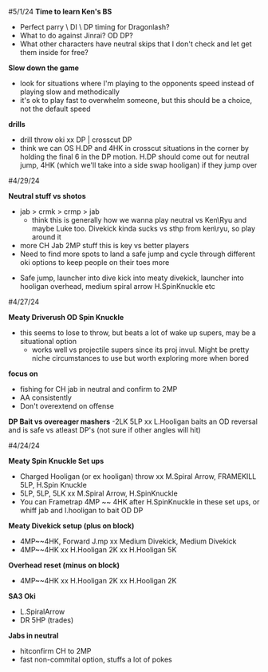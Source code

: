 #5/1/24
**Time to learn Ken's BS**
- Perfect parry \ DI \ DP timing for Dragonlash?
- What to do against Jinrai?  OD DP?
- What other characters have neutral skips that I don't check and let get them inside for free?

**Slow down the game**
- look for situations where I'm playing to the opponents speed instead of playing slow and methodically
- it's ok to play fast to overwhelm someone, but this should be a choice, not the default speed

**drills**
- drill throw oki xx DP | crosscut DP
- think we can OS H.DP and 4HK in crosscut situations in the corner by holding the final 6 in the DP motion.  H.DP should come out for neutral jump, 4HK (which we'll take into a side swap hooligan) if they jump over

#4/29/24

**Neutral stuff vs shotos**
- jab > crmk > crmp > jab
  * think this is generally how we wanna play neutral vs Ken\Ryu and maybe Luke too.  Divekick kinda sucks vs sthp from ken\ryu, so play around it
 - more CH Jab 2MP stuff this is key vs better players
 - Need to find more spots to land a safe jump and cycle through different oki options to keep people on their toes more
  * Safe jump, launcher into dive kick into meaty divekick, launcher into hooligan overhead, medium spiral arrow H.SpinKnuckle etc

#4/27/24

**Meaty Driverush OD Spin Knuckle**
- this seems to lose to throw, but beats a lot of wake up supers, may be a situational option
  * works well vs projectile supers since its proj invul.  Might be pretty niche circumstances to use but worth exploring more when bored

**focus on**
- fishing for CH jab in neutral and confirm to 2MP 
- AA consistently
- Don't overextend on offense

**DP Bait vs overeager mashers**
  -2LK 5LP xx L.Hooligan baits an OD reversal and is safe vs atleast DP's (not sure if other angles will hit)

#4/24/24

**Meaty Spin Knuckle Set ups**
- Charged Hooligan (or ex hooligan) throw xx M.Spiral Arrow, FRAMEKILL 5LP, H.Spin Knuckle
- 5LP, 5LP, 5LK xx M.Spiral Arrow, H.SpinKnuckle
- You can Frametrap 4MP ~~ 4HK after H.SpinKnuckle in these set ups, or whiff jab and l.hooligan to bait OD DP

**Meaty Divekick setup (plus on block)**
- 4MP~~4HK, Forward J.mp xx Medium Divekick, Medium Divekick
- 4MP~~4HK xx H.Hooligan 2K xx H.Hooligan 5K

**Overhead reset (minus on block)**
- 4MP~~4HK xx H.Hooligan 2K xx H.Hooligan 2K

**SA3 Oki**
- L.SpiralArrow
- DR 5HP (trades)

**Jabs in neutral**
- hitconfirm CH to 2MP
- fast non-commital option, stuffs a lot of pokes
